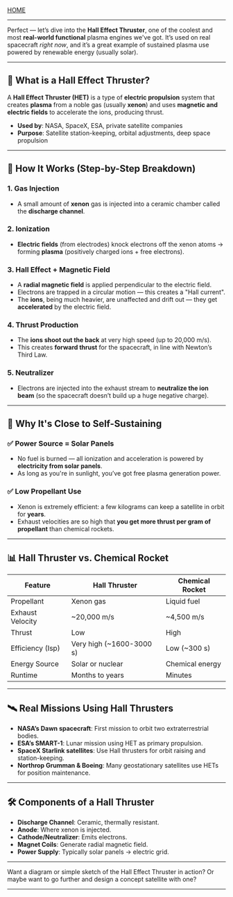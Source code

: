 [HOME](/README.md)   

---   

Perfect — let’s dive into the **Hall Effect Thruster**, one of the coolest and most **real-world functional** plasma engines we've got. It’s used on real spacecraft *right now*, and it’s a great example of sustained plasma use powered by renewable energy (usually solar).

---

## 🚀 What is a Hall Effect Thruster?

A **Hall Effect Thruster (HET)** is a type of **electric propulsion** system that creates **plasma** from a noble gas (usually **xenon**) and uses **magnetic and electric fields** to accelerate the ions, producing thrust.

- **Used by**: NASA, SpaceX, ESA, private satellite companies
- **Purpose**: Satellite station-keeping, orbital adjustments, deep space propulsion

---

## 🧪 How It Works (Step-by-Step Breakdown)

### 1. **Gas Injection**
- A small amount of **xenon** gas is injected into a ceramic chamber called the **discharge channel**.

### 2. **Ionization**
- **Electric fields** (from electrodes) knock electrons off the xenon atoms → forming **plasma** (positively charged ions + free electrons).

### 3. **Hall Effect + Magnetic Field**
- A **radial magnetic field** is applied perpendicular to the electric field.
- Electrons are trapped in a circular motion — this creates a "Hall current".
- The **ions**, being much heavier, are unaffected and drift out — they get **accelerated** by the electric field.

### 4. **Thrust Production**
- The **ions shoot out the back** at very high speed (up to 20,000 m/s).
- This creates **forward thrust** for the spacecraft, in line with Newton’s Third Law.

### 5. **Neutralizer**
- Electrons are injected into the exhaust stream to **neutralize the ion beam** (so the spacecraft doesn’t build up a huge negative charge).

---

## 🔄 Why It's Close to Self-Sustaining

### ✅ **Power Source = Solar Panels**
- No fuel is burned — all ionization and acceleration is powered by **electricity from solar panels**.
- As long as you're in sunlight, you’ve got free plasma generation power.

### ✅ **Low Propellant Use**
- Xenon is extremely efficient: a few kilograms can keep a satellite in orbit for **years**.
- Exhaust velocities are so high that **you get more thrust per gram of propellant** than chemical rockets.

---

## 📊 Hall Thruster vs. Chemical Rocket

| Feature | Hall Thruster | Chemical Rocket |
|--------|----------------|------------------|
| Propellant | Xenon gas | Liquid fuel |
| Exhaust Velocity | ~20,000 m/s | ~4,500 m/s |
| Thrust | Low | High |
| Efficiency (Isp) | Very high (~1600-3000 s) | Low (~300 s) |
| Energy Source | Solar or nuclear | Chemical energy |
| Runtime | Months to years | Minutes |

---

## 🛰️ Real Missions Using Hall Thrusters

- **NASA’s Dawn spacecraft**: First mission to orbit two extraterrestrial bodies.
- **ESA’s SMART-1**: Lunar mission using HET as primary propulsion.
- **SpaceX Starlink satellites**: Use Hall thrusters for orbit raising and station-keeping.
- **Northrop Grumman & Boeing**: Many geostationary satellites use HETs for position maintenance.

---

## 🛠️ Components of a Hall Thruster

- **Discharge Channel**: Ceramic, thermally resistant.
- **Anode**: Where xenon is injected.
- **Cathode/Neutralizer**: Emits electrons.
- **Magnet Coils**: Generate radial magnetic field.
- **Power Supply**: Typically solar panels → electric grid.

---

Want a diagram or simple sketch of the Hall Effect Thruster in action? Or maybe want to go further and design a concept satellite with one?


---   
